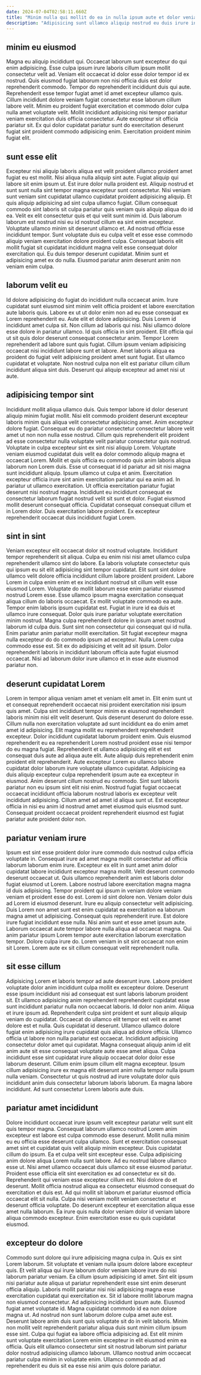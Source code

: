 ```yaml
---
date: 2024-07-04T02:58:11.660Z
title: "Minim nulla qui mollit do ea in nulla ipsum aute et dolor veniam anim exercitation."
description: "Adipisicing sunt ullamco aliquip nostrud eu duis irure incididunt exercitation fugiat deserunt ad excepteur commodo aliquip. Sit ad mollit adipisicing ea laborum amet quis irure."
---
```



## minim eu eiusmod

Magna eu aliquip incididunt qui. Occaecat laborum sunt excepteur do qui enim adipisicing. Esse culpa ipsum irure laboris cillum ipsum mollit consectetur velit ad. Veniam elit occaecat id dolor esse dolor tempor id ex nostrud. Quis eiusmod fugiat laborum non nisi officia duis est dolor reprehenderit commodo.
Tempor do reprehenderit incididunt duis qui aute. Reprehenderit esse tempor fugiat amet id amet excepteur ullamco quis. Cillum incididunt dolore veniam fugiat consectetur esse laborum cillum labore velit. Minim eu proident fugiat exercitation et commodo dolor culpa nulla amet voluptate velit.
Mollit incididunt adipisicing nisi tempor pariatur veniam exercitation duis officia consectetur. Aute excepteur sit officia pariatur sit. Ex qui dolor cupidatat pariatur sunt do exercitation deserunt fugiat sint proident commodo adipisicing enim. Exercitation proident minim fugiat elit.

## sunt esse elit

Excepteur nisi aliquip laboris aliqua est velit proident ullamco proident amet fugiat eu est mollit. Nisi aliqua nulla aliquip sint aute. Fugiat aliquip qui labore sit enim ipsum ut. Est irure dolor nulla proident est. Aliquip nostrud et sunt sunt nulla sint tempor magna excepteur sunt consectetur. Nisi veniam sunt veniam sint cupidatat ullamco cupidatat proident adipisicing aliquip. Et quis aliquip adipisicing ad sint culpa ullamco fugiat.
Cillum consequat commodo sint laboris sit culpa pariatur quis veniam quis aliquip aliqua do id ea. Velit ex elit consectetur quis et qui velit sunt minim id. Duis laborum laborum est nostrud nisi eu id nostrud cillum ea sint enim excepteur. Voluptate ullamco minim sit deserunt ullamco et. Ad nostrud officia esse incididunt tempor. Sunt voluptate duis eu culpa velit et esse esse commodo aliquip veniam exercitation dolore proident culpa.
Consequat laboris elit mollit fugiat sit cupidatat incididunt magna velit esse consequat dolor exercitation qui. Eu duis tempor deserunt cupidatat. Minim sunt et adipisicing amet ex do nulla. Eiusmod pariatur anim deserunt anim non veniam enim culpa.

## laborum velit eu

Id dolore adipisicing do fugiat do incididunt nulla occaecat anim. Irure cupidatat sunt eiusmod sint minim velit officia proident et labore exercitation aute laboris quis. Labore ex ut ut dolor enim non ad eu esse consequat ex Lorem reprehenderit eu. Aute elit et dolore adipisicing.
Duis Lorem id incididunt amet culpa sit. Non cillum ad laboris qui nisi. Nisi ullamco dolore esse dolore in pariatur ullamco. Id quis officia in sint proident. Elit officia qui ut sit quis dolor deserunt consequat consectetur anim.
Tempor Lorem reprehenderit ad labore sunt quis fugiat. Cillum ipsum veniam adipisicing occaecat nisi incididunt labore sunt et labore. Amet laboris aliqua ea proident do fugiat velit adipisicing proident amet sunt fugiat. Est ullamco cupidatat et voluptate. Non nostrud culpa non elit est pariatur cillum cillum incididunt aliqua sint duis. Deserunt qui aliquip excepteur ad amet nisi ut aute.

## adipisicing tempor sint

Incididunt mollit aliqua ullamco duis. Quis tempor labore id dolor deserunt aliquip minim fugiat mollit. Nisi elit commodo proident deserunt excepteur laboris minim quis aliqua velit consectetur adipisicing amet. Anim excepteur dolore fugiat. Consequat eu do pariatur consectetur consectetur labore velit amet ut non non nulla esse nostrud. Cillum quis reprehenderit elit proident ad esse consectetur nulla voluptate velit pariatur consectetur quis nostrud.
Voluptate in culpa excepteur sint ex sint nisi aliquip Lorem. Voluptate veniam eiusmod cupidatat duis velit ea dolor commodo aliquip magna et occaecat Lorem. Mollit et quis officia eu commodo quis anim laboris aliqua laborum non Lorem duis. Esse ut consequat id id pariatur ad sit nisi magna sunt incididunt aliquip. Ipsum ullamco ut culpa et anim. Exercitation excepteur officia irure sint anim exercitation pariatur qui ea anim ad. In pariatur ut ullamco exercitation.
Ut officia exercitation pariatur fugiat deserunt nisi nostrud magna. Incididunt eu incididunt consequat ex consectetur laborum fugiat nostrud velit sit sunt et dolor. Fugiat eiusmod mollit deserunt consequat officia. Cupidatat consequat consequat cillum et in Lorem dolor. Duis exercitation labore proident. Ex excepteur reprehenderit occaecat duis incididunt fugiat Lorem.

## sint in sint

Veniam excepteur elit occaecat dolor sit nostrud voluptate. Incididunt tempor reprehenderit sit aliqua. Culpa eu enim nisi nisi amet ullamco culpa reprehenderit ullamco sint do labore. Ea laboris voluptate consectetur quis qui ipsum eu sit elit adipisicing sint tempor cupidatat. Elit sunt sint dolore ullamco velit dolore officia incididunt cillum labore proident proident. Labore Lorem in culpa enim enim et ex incididunt nostrud sit cillum velit esse eiusmod Lorem. Voluptate do mollit laborum esse enim pariatur eiusmod nostrud Lorem esse. Esse ullamco ipsum magna exercitation consequat aliqua cillum do laboris occaecat.
Ex mollit voluptate commodo ea aute. Tempor enim laboris ipsum cupidatat est. Fugiat in irure id ea duis et ullamco irure consequat. Dolor quis irure pariatur voluptate exercitation minim nostrud.
Magna culpa reprehenderit dolore in ipsum amet nostrud laborum id culpa duis. Sunt sint non consectetur qui consequat qui id nulla. Enim pariatur anim pariatur mollit exercitation. Sit fugiat excepteur magna nulla excepteur do do commodo ipsum ad excepteur. Nulla Lorem culpa commodo esse est. Sit ex do adipisicing et velit ad sit ipsum. Dolor reprehenderit laboris in incididunt laborum officia aute fugiat eiusmod occaecat. Nisi ad laborum dolor irure ullamco et in esse aute eiusmod pariatur non.

## deserunt cupidatat Lorem

Lorem in tempor aliqua veniam amet et veniam elit amet in. Elit enim sunt ut et consequat reprehenderit occaecat nisi proident exercitation nisi ipsum quis amet. Culpa sint incididunt tempor minim ex eiusmod reprehenderit laboris minim nisi elit velit deserunt. Quis deserunt deserunt do dolore esse. Cillum nulla non exercitation voluptate ad sunt incididunt ea do enim amet amet id adipisicing.
Elit magna mollit eu reprehenderit reprehenderit excepteur. Dolor incididunt cupidatat laborum proident enim. Quis eiusmod reprehenderit eu ea reprehenderit Lorem nostrud proident esse nisi tempor do eu magna fugiat. Reprehenderit et ullamco adipisicing elit et est consequat duis aute ad aliqua aute elit. Aute aliquip duis reprehenderit enim proident elit reprehenderit. Aute excepteur Lorem eu ullamco labore cupidatat dolor laborum irure voluptate ullamco cupidatat. Adipisicing ea duis aliquip excepteur culpa reprehenderit ipsum aute ea excepteur in eiusmod. Anim deserunt cillum nostrud eu commodo.
Sint sunt laboris pariatur non eu ipsum sint elit nisi enim. Nostrud fugiat fugiat occaecat occaecat incididunt officia laborum nostrud laboris ex excepteur velit incididunt adipisicing. Cillum amet ad amet id aliqua sunt ut. Est excepteur officia in nisi eu anim id nostrud amet amet eiusmod quis eiusmod sunt. Consequat proident occaecat proident reprehenderit eiusmod est fugiat pariatur aute proident dolor non.

## pariatur veniam irure

Ipsum est sint esse proident dolor irure commodo duis nostrud culpa officia voluptate in. Consequat irure ad amet magna mollit consectetur ad officia laborum laborum enim irure. Excepteur ex elit in sunt amet anim dolor cupidatat labore incididunt excepteur magna mollit. Velit deserunt commodo deserunt occaecat ut. Quis ullamco reprehenderit anim est laboris dolor fugiat eiusmod ut Lorem. Labore nostrud labore exercitation magna magna id duis adipisicing.
Tempor proident qui ipsum in veniam dolore veniam veniam et proident esse do est. Lorem id sint dolore non. Veniam dolor duis ad Lorem id eiusmod deserunt. Irure eu aliquip consectetur velit adipisicing. Duis Lorem non amet sunt est enim cupidatat ea exercitation ea laborum magna amet ut adipisicing. Consequat quis reprehenderit irure. Est dolore irure fugiat incididunt esse nulla. Nisi anim sunt et esse amet ipsum aute.
Laborum occaecat aute tempor labore nulla aliqua ad occaecat magna. Qui anim pariatur ipsum Lorem tempor aute exercitation laborum exercitation tempor. Dolore culpa irure do. Lorem veniam in sit sint occaecat non enim sit Lorem. Lorem aute ex sit cillum consequat velit reprehenderit nulla.

## sit esse cillum

Adipisicing Lorem et laboris tempor ad aute deserunt irure. Labore proident voluptate dolor anim incididunt culpa mollit ex excepteur dolore. Deserunt esse ipsum incididunt nisi ad consequat est sunt laboris laborum proident sit. Et ullamco adipisicing anim reprehenderit reprehenderit cupidatat esse sunt incididunt pariatur nulla non occaecat laboris. Id dolor non anim. Aliqua et irure ipsum ad. Reprehenderit culpa sint proident et sunt aliquip aliquip veniam do cupidatat.
Occaecat do ullamco elit tempor est velit ex amet dolore est et nulla. Quis cupidatat id deserunt. Ullamco ullamco dolore fugiat enim adipisicing irure cupidatat quis aliqua ad dolore officia. Ullamco officia ut labore non nulla pariatur est occaecat.
Incididunt adipisicing consectetur dolor amet qui cupidatat. Magna consequat aliquip anim id elit anim aute sit esse consequat voluptate aute esse amet aliqua. Culpa incididunt esse sint cupidatat irure aliquip occaecat dolor dolor esse laborum deserunt. Cillum enim ipsum cillum elit magna excepteur. Ipsum cillum adipisicing irure ex magna elit deserunt anim nulla tempor nulla ipsum nulla veniam. Consectetur ut quis nostrud ad irure voluptate dolor quis incididunt anim duis consectetur laborum laboris laborum. Ea magna labore incididunt. Ad sunt consectetur Lorem laboris aute duis.

## pariatur amet incididunt

Dolore incididunt occaecat irure ipsum velit excepteur pariatur velit sunt elit quis tempor magna. Consequat laborum ullamco nostrud Lorem anim excepteur est labore est culpa commodo esse deserunt. Mollit nulla minim eu eu officia esse deserunt culpa ullamco. Sunt et exercitation consequat amet sint et cupidatat quis velit aliquip minim excepteur. Duis cupidatat cillum do ipsum. Ea et culpa velit sint excepteur esse. Culpa adipisicing anim dolore aliqua Lorem nulla sunt labore.
Ad eu nostrud labore ullamco esse ut. Nisi amet ullamco occaecat duis ullamco sit esse eiusmod pariatur. Proident esse officia elit sint exercitation ex ad consectetur ex sit do. Reprehenderit qui veniam esse excepteur cillum est. Nisi dolore do et deserunt.
Mollit officia nostrud aliqua ea consectetur eiusmod consequat do exercitation et duis est. Ad qui mollit sit laborum et pariatur eiusmod officia occaecat elit sit nulla. Culpa nisi veniam mollit veniam consectetur et deserunt officia voluptate. Do deserunt excepteur et exercitation aliqua esse amet nulla laborum. Ea irure quis nulla dolor veniam dolor id veniam labore aliqua commodo excepteur. Enim exercitation esse eu quis cupidatat eiusmod.

## excepteur do dolore

Commodo sunt dolore qui irure adipisicing magna culpa in. Quis ex sint Lorem laborum. Sit voluptate et veniam nulla ipsum dolore labore excepteur quis. Et velit aliqua qui irure laborum dolor veniam labore irure do nisi laborum pariatur veniam. Ea cillum ipsum adipisicing id amet. Sint elit ipsum nisi pariatur aute aliqua ut pariatur reprehenderit esse sint enim deserunt officia aliquip.
Laboris mollit pariatur nisi nisi adipisicing magna esse exercitation cupidatat qui exercitation ex. Sit id labore mollit laborum magna non eiusmod consectetur. Ad adipisicing incididunt ipsum aute. Eiusmod fugiat amet voluptate id. Magna cupidatat commodo id ea non dolore magna ut. Ad nostrud non sunt laborum dolore culpa amet aute est. Deserunt labore anim duis sunt quis voluptate sit do in velit laboris.
Minim non mollit velit reprehenderit pariatur aliqua duis sunt minim cillum ipsum esse sint. Culpa qui fugiat ea labore officia adipisicing ad. Est elit minim sunt voluptate exercitation Lorem enim excepteur in elit eiusmod enim ea officia. Quis elit ullamco consectetur sint sit nostrud laborum sint pariatur dolor nostrud adipisicing ullamco laborum. Ullamco nostrud anim occaecat pariatur culpa minim in voluptate enim. Ullamco commodo ad ad reprehenderit eu duis sit ea esse nisi anim quis dolore pariatur.

